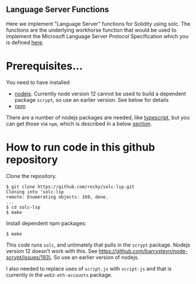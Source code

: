 Language Server Functions
-------------------------

Here we implement "Language Server" functions for Solidity using solc.
The functions are the underlying workhorse function that would be used to implement the Microsoft Language Server Protocol Specification which you is defined [here](https://microsoft.github.io/language-server-protocol/specification).


# Prerequisites...

You need to have installed

* [nodejs](https://nodejs.org/en/). Currently node version 12 cannot be used to build a dependent package `scrypt`, so use an earlier version. See below for details
* [npm](https://www.npmjs.com/get-npm)

There are a number of nodejs packages are needed, like [typescript](https://www.typescriptlang.org/), but you can get those via `npm`,
which is described in a below [section](#how-to-run-code-in-this-github-repository).

# How to run code in this github repository

Clone the repository.

```console
$ git clone https://github.com/rocky/solc-lsp.git
Cloning into 'solc-lsp
remote: Enumerating objects: 169, done.
...
$ cd solc-lsp
$ make
```

Install dependent npm packages:

```console
$ make
```

This code runs `solc`, and untimately that pulls in the `scrypt` package. Nodejs version 12 doesn't work with this. See https://github.com/barrysteyn/node-scrypt/issues/193\. So use an earlier version of nodejs.

I also needed to replace uses of `script.js` with `script-js` and that is currently in the `web3-eth-accounts` package.
